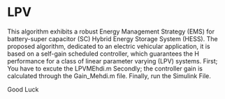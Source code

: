 # LPV
This algorithm exhibits a robust Energy Management Strategy (EMS) for battery-super capacitor (SC) Hybrid Energy Storage System (HESS). The proposed algorithm, dedicated to an electric vehicular application, it is based on a self-gain scheduled controller, which guarantees the H performance for a class of linear parameter varying (LPV) systems.
First; You have to excute the LPVMEhdi.m 
Secondly; the controller gain is calculated through the Gain_Mehdi.m file.
Finally, run the Simulink File.

Good Luck
